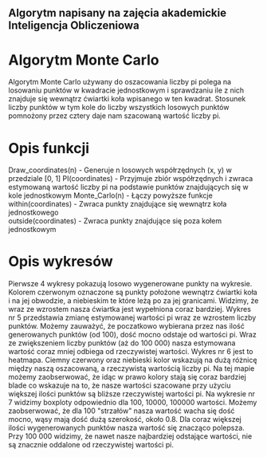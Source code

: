 ## Algorytm napisany na zajęcia akademickie Inteligencja Obliczeniowa
# Algorytm Monte Carlo
Algorytm Monte Carlo używany do oszacowania liczby pi polega na losowaniu 
punktów w kwadracie jednostkowym i sprawdzaniu ile z nich znajduje się wewnątrz 
ćwiartki koła wpisanego w ten kwadrat. Stosunek liczby punktów w tym kole do liczby wszystkich losowych punktów pomnożony przez cztery daje nam szacowaną
wartość liczby pi.

# Opis funkcji
Draw_coordinates(n) - Generuje n losowych współrzędnych (x, y) w przedziale [0, 1]
PI(coordinates) - Przyjmuje zbiór współrzędnych i zwraca estymowaną wartość liczby 
pi na podstawie punktów znajdujących się w kole jednostkowym
Monte_Carlo(n) - Łączy powyższe funkcje
within(coordinates) - Zwraca punkty znajdujące się wewnątrz koła jednostkowego  
outside(coordinates) - Zwraca punkty znajdujące się poza kołem jednostkowym

# Opis wykresów
Pierwsze 4 wykresy pokazują losowo wygenerowane punkty na wykresie. Kolorem czerwonym oznaczone są punkty położone wewnątrz ćwiartki koła i na jej obwodzie, a niebieskim te które leżą po za jej granicami. Widzimy, że wraz ze wzrostem nasza ćwiartka jest wypełniona coraz bardziej.
Wykres nr 5 przedstawia zmianę estymowanej wartości pi wraz ze wzrostem liczby punktów. Możemy zauważyć, że poczatkowo wybierana przez nas ilość generowanych punktów (od 100), dość mocno odstaje od wartości pi. Wraz ze zwiększeniem liczby punktów (aż do 100 000) nasza estymowana wartość coraz mniej odbiega od rzeczywistej wartości.
Wykres nr 6 jest to heatmapa. Ciemny czerwony oraz niebieski kolor wskazują na dużą różnicę między naszą oszacowaną, a rzeczywistą wartością liczby pi. Na tej mapie możemy zaobserwować, że idąc w prawo kolory stają się coraz bardziej blade co wskazuje na to, że nasze wartości szacowane przy użyciu większej ilości punktów są bliższe rzeczywistej wartości pi.
Na wykresie nr 7 widzimy boxploty odpowiednio dla 100, 10000, 100000 wartości. Możemy zaobserwować, że dla 100 "strzałów" nasza wartość wacha się dość mocno, wąsy mają dość dużą szerokość, około 0.8. Dla coraz większej ilości wygenerowanych punktów nasza wartość się znacząco polepsza. Przy 100 000 widzimy, że nawet nasze najbardziej odstające wartości, nie są znacznie oddalone od rzeczywistej wartości pi.
